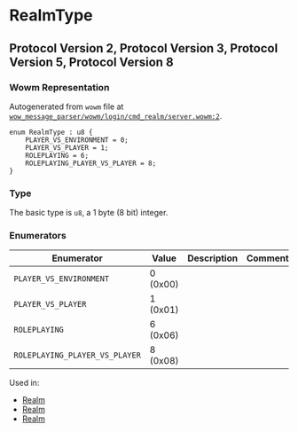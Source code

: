 # RealmType

## Protocol Version 2, Protocol Version 3, Protocol Version 5, Protocol Version 8

### Wowm Representation

Autogenerated from `wowm` file at [`wow_message_parser/wowm/login/cmd_realm/server.wowm:2`](https://github.com/gtker/wow_messages/tree/main/wow_message_parser/wowm/login/cmd_realm/server.wowm#L2).

```rust,ignore
enum RealmType : u8 {
    PLAYER_VS_ENVIRONMENT = 0;
    PLAYER_VS_PLAYER = 1;
    ROLEPLAYING = 6;
    ROLEPLAYING_PLAYER_VS_PLAYER = 8;
}
```
### Type
The basic type is `u8`, a 1 byte (8 bit) integer.
### Enumerators
| Enumerator | Value  | Description | Comment |
| --------- | -------- | ----------- | ------- |
| `PLAYER_VS_ENVIRONMENT` | 0 (0x00) |  |  |
| `PLAYER_VS_PLAYER` | 1 (0x01) |  |  |
| `ROLEPLAYING` | 6 (0x06) |  |  |
| `ROLEPLAYING_PLAYER_VS_PLAYER` | 8 (0x08) |  |  |

Used in:
* [Realm](realm.md)
* [Realm](realm.md)
* [Realm](realm.md)

